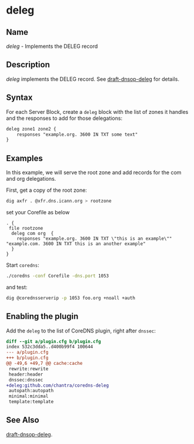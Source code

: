 
# deleg

## Name

*deleg* - Implements the DELEG record

## Description

*deleg* implements the DELEG record. See [draft-dnsop-deleg](https://github.com/fl1ger/deleg/blob/main/draft-dnsop-deleg.md) for details.

## Syntax

For each Server Block, create a `deleg` block with the list of zones it handles and the responses to add for those delegations:

~~~ txt
deleg zone1 zone2 {
    responses "example.org. 3600 IN TXT some text"
}
~~~

## Examples

In this example, we will serve the root zone and add records for the com and org delegations.

First, get a copy of the root zone:

~~~ bash
dig axfr . @xfr.dns.icann.org > rootzone
~~~

set your Corefile as below

~~~ Corefile
. {
 file rootzone
  deleg com org  {
    responses "example.org. 3600 IN TXT \"this is an example\"" "example.com. 3600 IN TXT this is an another example"
  }
}
~~~

Start `coredns`:

~~~ bash
./coredns -conf Corefile -dns.port 1053
~~~

and test:
~~~ bash
dig @corednsserverip -p 1053 foo.org +noall +auth
~~~

## Enabling the plugin

Add the `deleg` to the list of CoreDNS plugin, right after `dnssec`:

~~~ diff
diff --git a/plugin.cfg b/plugin.cfg
index 532c3dda5..d400b99f4 100644
--- a/plugin.cfg
+++ b/plugin.cfg
@@ -49,6 +49,7 @@ cache:cache
 rewrite:rewrite
 header:header
 dnssec:dnssec
+deleg:github.com/chantra/coredns-deleg
 autopath:autopath
 minimal:minimal
 template:template
 ~~~

## See Also

[draft-dnsop-deleg](https://github.com/fl1ger/deleg/blob/main/draft-dnsop-deleg.md).
